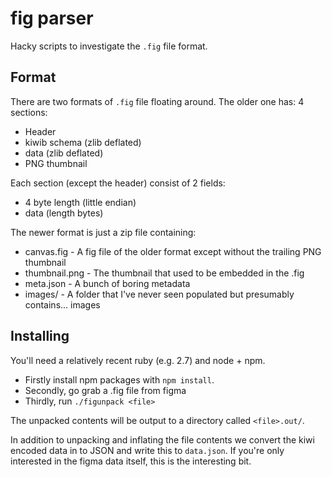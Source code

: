# fig parser

Hacky scripts to investigate the `.fig` file format.

## Format

There are two formats of `.fig` file floating around. The older one has: 4 sections:
- Header
- kiwib schema (zlib deflated)
- data (zlib deflated)
- PNG thumbnail

Each section (except the header) consist of 2 fields:
- 4 byte length (little endian)
- data (length bytes)

The newer format is just a zip file containing:
- canvas.fig - A fig file of the older format except without the trailing PNG thumbnail
- thumbnail.png - The thumbnail that used to be embedded in the .fig
- meta.json - A bunch of boring metadata
- images/ - A folder that I've never seen populated but presumably contains... images

## Installing
You'll need a relatively recent ruby (e.g. 2.7) and node + npm.

- Firstly install npm packages with `npm install`.
- Secondly, go grab a .fig file from figma
- Thirdly, run `./figunpack <file>`

The unpacked contents will be output to a directory called `<file>.out/`.

In addition to unpacking and inflating the file contents we convert the kiwi encoded data in to JSON and write this to `data.json`. If you're only interested in the figma data itself, this is the interesting bit.
